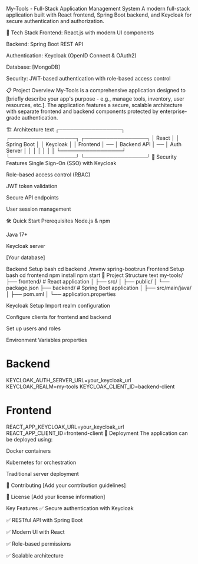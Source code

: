 My-Tools - Full-Stack Application Management System
A modern full-stack application built with React frontend, Spring Boot backend, and Keycloak for secure authentication and authorization.

🚀 Tech Stack
Frontend: React.js with modern UI components

Backend: Spring Boot REST API

Authentication: Keycloak (OpenID Connect & OAuth2)

Database: [MongoDB]

Security: JWT-based authentication with role-based access control

📋 Project Overview
My-Tools is a comprehensive application designed to [briefly describe your app's purpose - e.g., manage tools, inventory, user resources, etc.]. The application features a secure, scalable architecture with separate frontend and backend components protected by enterprise-grade authentication.

🏗️ Architecture
text
┌─────────────────┐    ┌──────────────────┐    ┌─────────────────┐
│   React         │    │   Spring Boot    │    │   Keycloak      │
│   Frontend      │ ── │   Backend API    │ ── │   Auth Server   │
│                 │    │                  │    │                 │
└─────────────────┘    └──────────────────┘    └─────────────────┘
🔐 Security Features
Single Sign-On (SSO) with Keycloak

Role-based access control (RBAC)

JWT token validation

Secure API endpoints

User session management

🛠️ Quick Start
Prerequisites
Node.js & npm

Java 17+

Keycloak server

[Your database]

Backend Setup
bash
cd backend
./mvnw spring-boot:run
Frontend Setup
bash
cd frontend
npm install
npm start
📁 Project Structure
text
my-tools/
├── frontend/                 # React application
│   ├── src/
│   ├── public/
│   └── package.json
├── backend/                  # Spring Boot application
│   ├── src/main/java/
│   ├── pom.xml
│   └── application.properties

Keycloak Setup
Import realm configuration

Configure clients for frontend and backend

Set up users and roles

Environment Variables
properties
# Backend
KEYCLOAK_AUTH_SERVER_URL=your_keycloak_url
KEYCLOAK_REALM=my-tools
KEYCLOAK_CLIENT_ID=backend-client

# Frontend
REACT_APP_KEYCLOAK_URL=your_keycloak_url
REACT_APP_CLIENT_ID=frontend-client
🚀 Deployment
The application can be deployed using:

Docker containers

Kubernetes for orchestration

Traditional server deployment

🤝 Contributing
[Add your contribution guidelines]

📄 License
[Add your license information]

Key Features
✅ Secure authentication with Keycloak

✅ RESTful API with Spring Boot

✅ Modern UI with React

✅ Role-based permissions

✅ Scalable architecture
